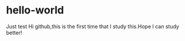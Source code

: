 # hello-world
Just test
Hi github,this is the first time that I study this.Hope I can study better!
